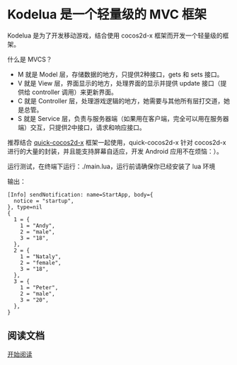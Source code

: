 Kodelua 是一个轻量级的 MVC 框架
========

Kodelua 是为了开发移动游戏，结合使用 cocos2d-x 框架而开发一个轻量级的框架。

什么是 MVCS？

- M 就是 Model 层，存储数据的地方，只提供2种接口，gets 和 sets 接口。
- V 就是 View 层，界面显示的地方，处理界面的显示并提供 update 接口（提供给 controller 调用）来更新界面。
- C 就是 Controller 层，处理游戏逻辑的地方，她需要与其他所有层打交道，她是总管。
- S 就是 Service 层，负责与服务器端（如果用在客户端，完全可以用在服务器端）交互，只提供2中接口，请求和响应接口。

推荐结合 [quick-cocos2d-x](https://github.com/dualface/quick-cocos2d-x) 框架一起使用，quick-cocos2d-x 针对 cocos2d-x 进行的大量的封装，并且能支持屏幕自适应，开发 Android 应用不在烦恼：）。

运行测试，在终端下运行：./main.lua，运行前请确保你已经安装了 lua 环境

输出：

	[Info] sendNotification: name=StartApp, body={
	  notice = "startup",
	}, type=nil
	{
	  1 = {
	    1 = "Andy",
	    2 = "male",
	    3 = "18",
	  },
	  2 = {
	    1 = "Nataly",
	    2 = "female",
	    3 = "18",
	  },
	  3 = {
	    1 = "Peter",
	    2 = "male",
	    3 = "20",
	  },
	}

## 阅读文档
[开始阅读](kodelua/blob/master/doc/00.md)